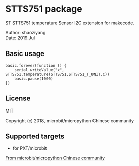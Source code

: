 # STTS751 package

ST STTS751 temperature Sensor I2C extension for makecode.  

Author: shaoziyang  
Date:   2019.Jul  

## Basic usage
```
basic.forever(function () {
    serial.writeValue("x", STTS751.temperature(STTS751.STTS751_T_UNIT.C))
    basic.pause(1000)
})
```


## License

MIT

Copyright (c) 2018, microbit/micropython Chinese community  

## Supported targets

* for PXT/microbit


[From microbit/micropython Chinese community](http://www.micropython.org.cn)
